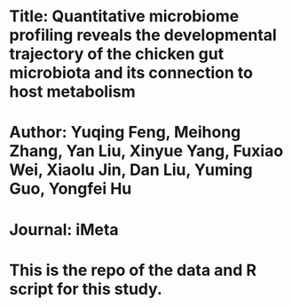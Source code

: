 # Title: Quantitative microbiome profiling reveals the developmental trajectory of the chicken gut microbiota and its connection to host metabolism
# Author: Yuqing Feng, Meihong Zhang, Yan Liu, Xinyue Yang, Fuxiao Wei, Xiaolu Jin, Dan Liu, Yuming Guo, Yongfei Hu
# Journal: iMeta
# This is the repo of the data and R script for this study.
